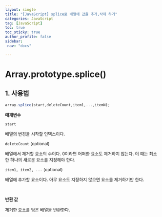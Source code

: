 ```yaml
---
layout: single
title: "[JavaScript] splice로 배열에 값을 추가,삭제 하기"
categories: JavaScript
tag: [JavaScript]
toc: true
toc_sticky: true
author_profile: false
sidebar:
 nav: "docs"

---
```


# Array.prototype.splice()

## 1. 사용법

```js
array.splice(start,deleteCount,item1,...,itemN);
```

**매개변수**

`start`

배열의 변경을 시작할 인덱스이다. 

`deleteCount` (optional)

배열에서 제거할 요소의 수이다. 0이라면 어떠한 요소도 제거하지 않는다. 이 때는 최소한 하나의 새로운 요소를 지정해야 한다.

`item1, item2, ...` (optional)

배열에 추가할 요소이다. 아무 요소도 지정하지 않으면 요소를 제거하기만 한다. 

<br>

**반환 값**

제거한 요소를 담은 배열을 반환한다.
